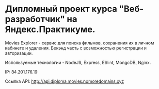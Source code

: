 # Дипломный проект курса "Веб-разработчик" на Яндекс.Практикуме.

Movies Explorer - сервис для поиска фильмов, сохранения их в личном кабинете и удаления. Бекэнд часть с возможностью регистрации и авторизации.

Используемые технологии - NodeJS, Express, ESlint, MongoDB, Nginx.

IP: 84.201.176.19

Ссылка API: http://api.diploma.movies.nomoredomains.xyz

